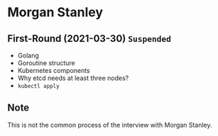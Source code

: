 # Morgan Stanley

## First-Round (2021-03-30) `Suspended`

- Golang
- Goroutine structure
- Kubernetes components
- Why etcd needs at least three nodes?
- `kubectl apply`

## Note

This is not the common process of the interview with Morgan Stanley.

